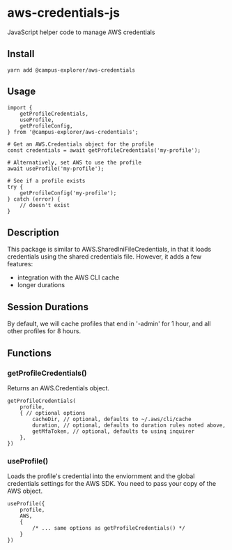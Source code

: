 # aws-credentials-js

JavaScript helper code to manage AWS credentials

## Install

    yarn add @campus-explorer/aws-credentials

## Usage

    import {
        getProfileCredentials,
        useProfile,
        getProfileConfig,
    } from '@campus-explorer/aws-credentials';

    # Get an AWS.Credentials object for the profile
    const credentials = await getProfileCredentials('my-profile');

    # Alternatively, set AWS to use the profile
    await useProfile('my-profile');

    # See if a profile exists
    try {
        getProfileConfig('my-profile');
    } catch (error) {
        // doesn't exist
    }

## Description

This package is similar to AWS.SharedIniFileCredentials, in that it loads credentials using the shared credentials file. However, it adds a few features:

-   integration with the AWS CLI cache
-   longer durations

## Session Durations

By default, we will cache profiles that end in '-admin' for 1 hour, and all other profiles for 8 hours.

## Functions

### getProfileCredentials()

Returns an AWS.Credentials object.

    getProfileCredentials(
        profile,
        { // optional options
            cacheDir, // optional, defaults to ~/.aws/cli/cache
            duration, // optional, defaults to duration rules noted above,
            getMfaToken, // optional, defaults to usinq inquirer
        },
    })

### useProfile()

Loads the profile's credential into the enviornment and the global credentials settings for the AWS SDK. You need to pass your copy of the AWS object.

    useProfile({
        profile,
        AWS,
        {
            /* ... same options as getProfileCredentials() */
        }
    })
